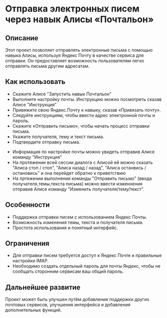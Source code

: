 # Отправка электронных писем через навык Алисы «Почтальон»

## Описание
Этот проект позволяет отправлять электронные письма с помощью навыка Алисы, используя Яндекс Почту в качестве сервиса для отправки. Он предоставляет возможность пользователям легко отправлять письма другим адресатам.


## Как использовать
+ Скажите Алисе "Запустить навык Почтальон"
+ Выполните настройку почты. Инструкцию можно посмотреть сказав Алисе "Инструкция"
+ Привяжите свою Яндекс.Почту к навыку, сказав «Привязать почту».
+ Следуйте инструкциям, чтобы ввести адрес электронной почты и пароль.
+ Скажите «Отправить письмо», чтобы начать процесс отправки письма.
+ Укажите получателя, тему и текст письма.
+ Подтвердите отправку письма.
* Информация по настройке почты можно увидеть отправив Алисе команду "Инструкция"
* На протяжении всей сессии диалога с Алисой ей можно сказать "Алиса стоп / стоп", "Алиса назад / назад", "Алиса останвись / остановись" и она перейдет обратно к приветствию
* На пртяжении выполнения команды "Отправить письмо" (ввода получателя,темы,текста письма) можно ввести изменнения отправив Алисе команду "Изменить получателя/тему/текст".
   
## Особенности
+ Поддержка отправки писем с использованием Яндекс Почты.
+ Возможность изменения темы, текста и получателя письма.
+ Простота использования и понятный интерфейс.

## Ограничения
+ Для отправки писем требуется доступ к Яндекс Почте и правильные настройки IMAP.
+ Необходимо создать отдельный пароль для почты Яндекс, чтобы не сообщать сторонним сервисам ваш общий пароль.

## Дальнейшее развитие
Проект может быть улучшен путём добавления поддержки других почтовых сервисов, улучшения интерфейса и добавления дополнительных функций.
